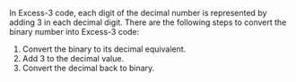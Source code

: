 In Excess-3 code, each digit of the decimal number is represented by adding 3 in each decimal digit. There are the following steps to convert the binary number into Excess-3 code:

1. Convert the binary to its decimal equivalent.
2. Add 3 to the decimal value.
3. Convert the decimal back to binary.